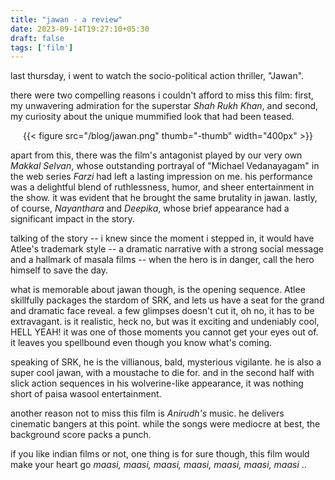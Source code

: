 ```yaml
---
title: "jawan - a review"
date: 2023-09-14T19:27:10+05:30
draft: false
tags: ['film']
---
```


last thursday, i went to watch the socio-political action thriller, "Jawan".

there were two compelling reasons i couldn't afford to miss this film: first, my unwavering admiration for the superstar _Shah Rukh Khan_, and second, my curiosity about the unique mummified look that had been teased.

<center>
{{< figure src="/blog/jawan.png" thumb="-thumb" width="400px" >}}
</center>


apart from this, there was the film's antagonist played by our very own _Makkal Selvan_, whose outstanding portrayal of "Michael Vedanayagam" in the web series _Farzi_ had left a lasting impression on me. his performance was a delightful blend of ruthlessness, humor, and sheer entertainment in the show. it was evident that he brought the same brutality in jawan. lastly, of course, _Nayanthara_ and _Deepika_, whose brief appearance had a significant impact in the story.

talking of the story -- i knew since the moment i stepped in, it would have Atlee's trademark style -- a dramatic narrative with a strong social message and a hallmark of masala films -- when the hero is in danger, call the hero himself to save the day.

what is memorable about jawan though, is the opening sequence. Atlee skillfully packages the stardom of SRK, and lets us have a seat for the grand and dramatic face reveal. a few glimpses doesn't cut it, oh no, it has to be extravagant. is it realistic, heck no, but was it exciting and undeniably cool, HELL YEAH! it was one of those moments you cannot get your eyes out of. it leaves you spellbound even though you know what's coming.

speaking of SRK, he is the villianous, bald, mysterious vigilante. he is also a super cool jawan, with a moustache to die for. and in the second half with slick action sequences in his wolverine-like appearance, it was nothing short of paisa wasool entertainment. 

another reason not to miss this film is _Anirudh's_ music. he delivers cinematic bangers at this point. while the songs were mediocre at best, the background score packs a punch.

if you like indian films or not, one thing is for sure though, this film would make your heart go _maasi, maasi, maasi, maasi, maasi, maasi, maasi_ ..


